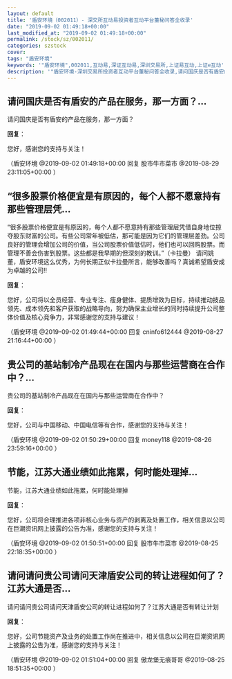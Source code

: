 ```yaml
---
layout: default
title: '盾安环境（002011）- 深交所互动易投资者互动平台董秘问答全收录'
date: "2019-09-02 01:49:18+00:00"
last_modified_at: "2019-09-02 01:49:18+00:00"
permalink: /stock/sz/002011/
categories: szstock
cover: 
tags: "盾安环境"
keywords: '"盾安环境",002011,互动易,深证互动易,深圳交易所,上证易互动,上证e互动'
description: '"盾安环境-深圳交易所投资者互动平台董秘问答全收录,请问国庆是否有盾安的产品在服务，那一方面？"'
---
```


## 请问国庆是否有盾安的产品在服务，那一方面？...

请问国庆是否有盾安的产品在服务，那一方面？

**回复**：

您好，感谢您的支持与关注！ 

（盾安环境  @2019-09-02 01:49:18+00:00 回复 股市牛市菜市  @2019-08-29 23:11:05+00:00 ）

## “很多股票价格便宜是有原因的，每个人都不愿意持有那些管理层凭...

“很多股票价格便宜是有原因的，每个人都不愿意持有那些管理层凭借自身地位掠夺股东财富的公司。有些公司常年被低估，那可能是因为它们的管理层差劲。公司良好的管理会增加公司的价值，当公司股票价值低估时，他们也可以回购股票。而管理不善会伤害到股票。这些都是我早期的但深刻的教训。”（卡拉曼）
请问姚董，盾安环境这么优秀，为何长期正似卡拉曼所言，能够改善吗？真诚希望盾安成为卓越的公司!!

**回复**：

您好，公司将以全员经营、专业专注、瘦身健体、提质增效为目标，持续推动技品领先、成本领先和客户获取的战略导向，努力确保主业增长的同时持续提升公司整体价值及核心竞争力，非常感谢您的支持与建议！ 

（盾安环境  @2019-09-02 01:49:44+00:00 回复 cninfo612444  @2019-08-27 21:16:44+00:00 ）

## 贵公司的基站制冷产品现在在国内与那些运营商在合作中？...

贵公司的基站制冷产品现在在国内与那些运营商在合作中？

**回复**：

您好，公司与中国移动、中国电信等有合作，感谢您的支持与关注！ 

（盾安环境  @2019-09-02 01:50:29+00:00 回复 money118  @2019-08-26 23:59:16+00:00 ）

## 节能，江苏大通业绩如此拖累，何时能处理掉...

节能，江苏大通业绩如此拖累，何时能处理掉

**回复**：

您好，公司将合理推进各项非核心业务与资产的剥离及处置工作，相关信息以公司在巨潮资讯网上披露的公告为准，感谢您的支持与关注！ 

（盾安环境  @2019-09-02 01:50:51+00:00 回复 股市牛市菜市  @2019-08-25 22:18:35+00:00 ）

## 请问请问贵公司请问天津盾安公司的转让进程如何了？江苏大通是否...

请问请问贵公司请问天津盾安公司的转让进程如何了？江苏大通是否有转让计划

**回复**：

您好，公司节能资产及业务的处置工作尚在推进中，相关信息以公司在巨潮资讯网上披露的公告为准，感谢您的支持与关注！ 

（盾安环境  @2019-09-02 01:51:04+00:00 回复 傲龙堡无痕哥哥  @2019-08-25 18:51:35+00:00 ）

